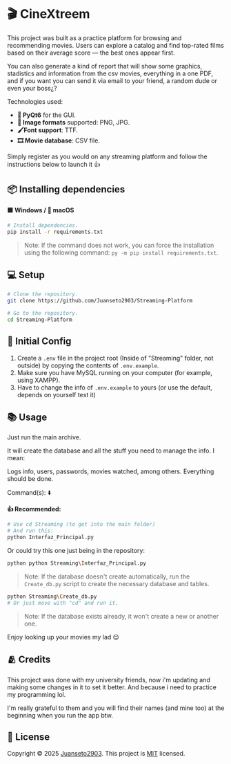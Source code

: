 # 🎬 CineXtreem

This project was built as a practice platform for browsing and recommending movies. Users can explore a catalog and find top-rated films based on their average score — the best ones appear first.

You can also generate a kind of report that will show some graphics, stadistics and information from the csv movies, everything in a one PDF, and if you want you can send it via email to your friend, a random dude or even your boss¿?

Technologies used:
- **📱 PyQt6** for the GUI.
- **📃 Image formats** supported: PNG, JPG.
- **🖌️Font support**: TTF.
- **🎞️ Movie database**: CSV file.

Simply register as you would on any streaming platform and follow the instructions below to launch it 👍

## 📦 Installing dependencies

**🟦 Windows / 🍎 macOS**

```bash
# Install dependencies.
pip install -r requirements.txt
```
> Note: If the command does not work, you can force the installation using the following command: `py -m pip install requirements.txt`.

## 💻 Setup

```bash
# Clone the repository.
git clone https://github.com/Juanseto2903/Streaming-Platform

# Go to the repository.
cd Streaming-Platform
```

## 🔧 Initial Config

1. Create a `.env` file in the project root (Inside of "Streaming" folder, not outside) by copying the contents of `.env.example`.
2. Make sure you have MySQL running on your computer (for example, using XAMPP).
3. Have to change the info of `.env.example` to yours (or use the default, depends on yourself test it)

## 📚 Usage

Just run the main archive.

It will create the database and all the stuff you need to manage the info.
I mean:

Logs info, users, passwords, movies watched, among others.
Everything should be done.

Command(s): ⬇️

**👍 Recommended:**

```bash
# Use cd Streaming (to get into the main folder)
# And run this:
python Interfaz_Principal.py
```
Or could try this one just being in the repository:

```bash
python python Streaming\Interfaz_Principal.py
```

>Note: If the database doesn't create automatically, run the `Create_db.py` script to create the necessary database and tables.

```bash
python Streaming\Create_db.py
# Or just move with "cd" and run it.
```
> Note: If the database exists already, it won't create a new or another one.

Enjoy looking up your movies my lad 😌

## 🫂 Credits

This project was done with my university friends, now i'm updating and making some changes in it to set it better.
And because i need to practice my programming lol.

I'm really grateful to them and you will find their names (and mine too) at the beginning when you run the app btw.

## 📝 License

Copyright © 2025 [Juanseto2903](https://github.com/Juanseto2903).
This project is [MIT](LICENSE) licensed.

